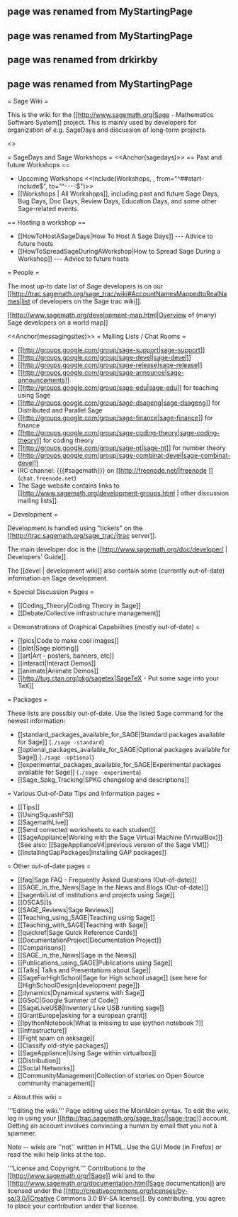 ## page was renamed from MyStartingPage
## page was renamed from MyStartingPage
## page was renamed from drkirkby
## page was renamed from MyStartingPage

= Sage Wiki =

This is the wiki for the [[http://www.sagemath.org|Sage - Mathematics Software System]] project. This is mainly used by developers for organization of e.g. SageDays and discussion of long-term projects.

<<TableOfContents>>

= SageDays and Sage Workshops =
<<Anchor(sagedays)>>
== Past and future Workshops ==
 * Upcoming Workshops
 <<Include(Workshops, , from="^##start-include$", to="^----$")>>
 * [[Workshops | All Workshops]], including past and future Sage Days, Bug Days, Doc Days, Review Days, Education Days, and some other Sage-related events.


== Hosting a workshop ==
 * [[HowToHostASageDays|How To Host A Sage Days]] --- Advice to future hosts
 * [[HowToSpreadSageDuringAWorkshop|How to Spread Sage During a Workshop]] --- Advice to future hosts



= People =

The most up-to date list of Sage developers is on our [[http://trac.sagemath.org/sage_trac/wiki#AccountNamesMappedtoRealNames|list of developers on the Sage trac wiki]].

[[http://www.sagemath.org/development-map.html|Overview of (many) Sage developers on a world map]]


<<Anchor(messagingsites)>>
= Mailing Lists / Chat Rooms =

 * [[http://groups.google.com/group/sage-support|sage-support]]
 * [[http://groups.google.com/group/sage-devel|sage-devel]]
 * [[http://groups.google.com/group/sage-release|sage-release]]
 * [[http://groups.google.com/group/sage-announce|sage-announcements]]
 * [[http://groups.google.com/group/sage-edu|sage-edu]] for teaching using Sage
 * [[http://groups.google.com/group/sage-dsageng|sage-dsageng]] for Distributed and Parallel Sage
 * [[http://groups.google.com/group/sage-finance|sage-finance]] for finance
 * [[http://groups.google.com/group/sage-coding-theory|sage-coding-theory]] for coding theory
 * [[http://groups.google.com/group/sage-nt|sage-nt]] for number theory
 * [[http://groups.google.com/group/sage-combinat-devel|sage-combinat-devel]]
 * IRC channel: {{{#sagemath}}} on [[http://freenode.net/|freenode ]] (`chat.freenode.net`)
 * The Sage website contains links to [[http://www.sagemath.org/development-groups.html | other discussion mailing lists]].


= Development =

Development is handled using "tickets" on the [[http://trac.sagemath.org/sage_trac/|trac server]].

The main developer doc is the [[http://www.sagemath.org/doc/developer/ | Developers' Guide]].

The [[devel | development wiki]] also contain some (currently out-of-date) information on Sage development.


= Special Discussion Pages =

 * [[Coding_Theory|Coding Theory in Sage]]
 * [[Debate/Collective infrastructure management]]

= Demonstrations of Graphical Capabilities (mostly out-of-date) =

 * [[pics|Code to make cool images]]
 * [[plot|Sage plotting]]
 * [[art|Art - posters, banners, etc]]
 * [[interact|Interact Demos]]
 * [[animate|Animate Demos]]
 * [[http://tug.ctan.org/pkg/sagetex|SageTeX - Put some sage into your TeX]]

= Packages =

These lists are possibly out-of-date. Use the listed Sage command for the newest information:

 * [[standard_packages_available_for_SAGE|Standard packages available for Sage]] (`./sage -standard`)
 * [[optional_packages_available_for_SAGE|Optional packages available for Sage]] (`./sage -optional`)
 * [[experimental_packages_available_for_SAGE|Experimental packages available for Sage]] (`./sage -experimenta`)
 * [[Sage_Spkg_Tracking|SPKG changelog and descriptions]]


= Various Out-of-Date Tips and Information pages =

 * [[Tips]]
 * [[UsingSquashFS]]
 * [[SagemathLive]]
 * [[Send corrected worksheets to each student]]
 * [[SageAppliance|Working with the Sage Virtual Machine (VirtualBox)]] (See also: [[SageApplianceV4|previous version of the Sage VM]])
 * [[InstallingGapPackages|Installing GAP packages]]


= Other out-of-date pages =
 * [[faq|Sage FAQ - Frequently Asked Questions (Out-of-date)]]
 * [[SAGE_in_the_News|Sage In the News and Blogs (Out-of-date)]]
 * [[sagenb|List of institutions and projects using Sage]]
 * [[OSCAS]]s
 * [[SAGE_Reviews|Sage Reviews]]
 * [[Teaching_using_SAGE|Teaching using Sage]]
 * [[Teaching_with_SAGE|Teaching with Sage]]
 * [[quickref|Sage Quick Reference Cards]]
 * [[DocumentationProject|Documentation Project]]
 * [[Comparisons]]
 * [[SAGE_in_the_News|Sage in the News]]
 * [[Publications_using_SAGE|Publications using Sage]]
 * [[Talks| Talks and Presentations about Sage]]
 * [[SageForHighSchool|Sage for High school usage]] (see here for [[HighSchoolDesign|development page]])
 * [[dynamics|Dynamical systems with Sage]]
 * [[GSoC|Google Summer of Code]]
 * [[SageLiveUSB|Inventory Live USB running sage]]
 * [[GrantEurope|asking for a european grant]]
 * [[IpythonNotebook|What is missing to use ipython notebook ?]]
 * [[Infrastructure]]
 * [[Fight spam on asksage]]
 * [[Classify old-style packages]]
 * [[SageAppliance|Using Sage within virtualbox]]
 * [[Distribution]]
 * [[Social Networks]]
 * [[CommunityManagement|Collection of stories on Open Source community management]]


= About this wiki =

'''Editing the wiki.''' Page editing uses the MoinMoin syntax. To edit the wiki, log in using your [[http://trac.sagemath.org/sage_trac/|sage-trac]] account. Getting an account involves convincing a human by email that you not a spammer.

Note -- wikis are ''not'' written in HTML.  Use the GUI Mode (in Firefox) or read the wiki help links at the top.

'''License and Copyright.''' Contributions to the [[http://www.sagemath.org/|Sage]] wiki and to the [[http://www.sagemath.org/documentation.html|Sage documentation]] are licensed under the [[http://creativecommons.org/licenses/by-sa/3.0/|Creative Commons 3.0 BY-SA license]]. By contributing, you agree to place your contribution under that license.
